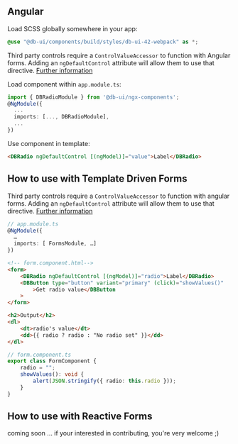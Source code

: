 ## Angular

Load SCSS globally somewhere in your app:

```scss
@use "@db-ui/components/build/styles/db-ui-42-webpack" as *;
```

Third party controls require a `ControlValueAccessor` to function with Angular forms. Adding an `ngDefaultControl` attribute will allow them to use that directive.
[Further information](https://stackoverflow.com/a/46465959)

Load component within `app.module.ts`:

```typescript
import { DBRadioModule } from '@db-ui/ngx-components';
@NgModule({
  ...
  imports: [..., DBRadioModule],
  ...
})
```

Use component in template:

```html
<DBRadio ngDefaultControl [(ngModel)]="value">Label</DBRadio>
```

## How to use with Template Driven Forms

Third party controls require a `ControlValueAccessor` to function with angular forms. Adding an `ngDefaultControl` attribute will allow them to use that directive.
[Further information](https://stackoverflow.com/a/46465959)

```typescript
// app.module.ts
@NgModule({
  …
  imports: [ FormsModule, …]
})
```

```html
<!-- form.component.html-->
<form>
	<DBRadio ngDefaultControl [(ngModel)]="radio">Label</DBRadio>
	<DBButton type="button" variant="primary" (click)="showValues()"
		>Get radio value</DBButton
	>
</form>

<h2>Output</h2>
<dl>
	<dt>radio's value</dt>
	<dd>{{ radio ? radio : "No radio set" }}</dd>
</dl>
```

```typescript
// form.component.ts
export class FormComponent {
	radio = "";
	showValues(): void {
		alert(JSON.stringify({ radio: this.radio }));
	}
}
```

## How to use with Reactive Forms

coming soon … if your interested in contributing, you're very welcome ;)

